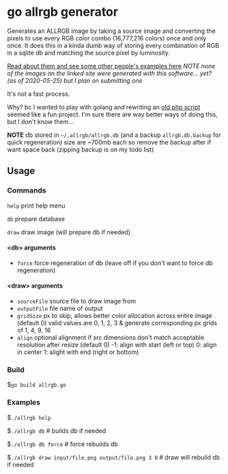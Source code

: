 # go allrgb generator
Generates an ALLRGB image by taking a source image and converting the pixels to use every RGB color combo (16,777,216 colors) once and only once. It does this in a kinda dumb way of storing every combination of RGB in a sqlite db and matching the source pixel by luminosity.

[Read about them and see some other people's examples here](https://allrgb.com/)
*NOTE none of the images on the linked site were generated with this software... yet? (as of 2020-05-25) but I plan on submitting one*

It's not a fast process.

Why? bc I wanted to play with golang and rewriting an [old php script](https://github.com/grgrssll/allrgb-image-converter) seemed like a fun project. I'm sure there are way better ways of doing this, but I don't know them...

**NOTE** db stored in `~/.allrgb/allrgb.db` (and a backup `allrgb.db.backup` for quick regeneration) size are ~700mb each so remove the backup after if want space back (zipping backup is on my todo list)

## Usage

### Commands
`help` print help menu

`db` prepare database

`draw` draw image (will prepare db if needed)

#### \<db> arguments
* `force` force regeneration of db (leave off if you don't want to force db regeneration)

#### \<draw> arguments
* `sourceFile` source file to draw image from
* `outputFile` file name of output
* `gridSize`  px to skip, allows better color allocation across entire image (default 0)
    valid values are 0, 1, 2, 3 & generate corresponding px grids of 1, 4, 9, 16
* `align`  optional alignment if src dimensions don't match acceptable resolution after resize (default 0)
   -1: align with start (left or top)
	0: align in center
	1: alight with end (right or bottom)

### Build
$`go build allrgb.go`

### Examples
$`./allrgb help`

$`./allrgb db` # builds db if needed

$`./allrgb db force` # force rebuilds db

$`./allrgb draw input/file.png output/file.png 3 0` # draw will rebuild db if needed
